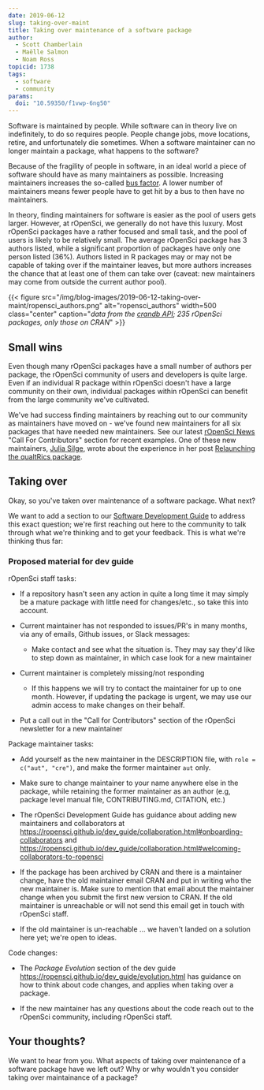 ```yaml
---
date: 2019-06-12
slug: taking-over-maint
title: Taking over maintenance of a software package
author:
  - Scott Chamberlain
  - Maëlle Salmon
  - Noam Ross
topicid: 1738
tags:
  - software
  - community
params:
  doi: "10.59350/f1vwp-6ng50"
---
```


Software is maintained by people. While software can in theory live on indefinitely, to do so requires people. People change jobs, move locations, retire, and unfortunately die sometimes. When a software maintainer can no longer maintain a package, what happens to the software?

Because of the fragility of people in software, in an ideal world a piece of software should have as many maintainers as possible. Increasing maintainers increases the so-called [bus factor][bus]. A lower number of maintainers means fewer people have to get hit by a bus to then have no maintainers. 

In theory, finding maintainers for software is easier as the pool of users gets larger. However, at rOpenSci, we generally do not have this luxury. Most rOpenSci packages have a rather focused and small task, and the pool of users is likely to be relatively small. The average rOpenSci package has 3 authors listed, while a significant proportion of packages have only one person listed (36%). Authors listed in R packages may or may not be capable of taking over if the maintainer leaves, but more authors increases the chance that at least one of them can take over (caveat: new maintainers may come from outside the current author pool).

{{< figure src="/img/blog-images/2019-06-12-taking-over-maint/ropensci_authors.png" alt="ropensci_authors" width=500 class="center" caption="_data from the [crandb API](https://crandb.r-pkg.org/); 235 rOpenSci packages, only those on CRAN_" >}}

## Small wins

Even though many rOpenSci packages have a small number of authors per package, the rOpenSci community of users and developers is quite large. Even if an individual R package within rOpenSci doesn't have a large community on their own, individual packages within rOpenSci can benefit from the large community we've cultivated. 

We've had success finding maintainers by reaching out to our community as maintainers have moved on - we've found new maintainers for all six packages that have needed new maintainers. See our latest [rOpenSci News](https://news.ropensci.org/2019-06-10/) "Call For Contributors" section for recent examples. One of these new maintainers, [Julia Silge](/authors/julia-silge/), wrote about the experience in her post [Relaunching the qualtRics package](/blog/2019/04/30/qualtrics-relaunch/).

## Taking over

Okay, so you've taken over maintenance of a software package. What next?

We want to add a section to our [Software Development Guide][devg] to address this exact question; we're first reaching out here to the community to talk through what we're thinking and to get your feedback. This is what we're thinking thus far:

### Proposed material for dev guide

rOpenSci staff tasks:

* If a repository hasn't seen any action in quite a long time it may simply be a mature package with little need for changes/etc., so take this into account.

* Current maintainer has not responded to issues/PR's in many months, via any of emails, Github issues, or Slack messages:
    
    * Make contact and see what the situation is. They may say they'd like to step down as maintainer, in which case look for a new maintainer

* Current maintainer is completely missing/not responding
    
    * If this happens we will try to contact the maintainer for up to one month. However, if updating the package is urgent, we may use our admin access to make changes on their behalf.

* Put a call out in the "Call for Contributors" section of the rOpenSci newsletter for a new maintainer

Package maintainer tasks:

* Add yourself as the new maintainer in the DESCRIPTION file, with `role = c("aut", "cre")`, and make the former maintainer `aut` only.

* Make sure to change maintainer to your name anywhere else in the package, while retaining the former maintainer as an author (e.g, package level manual file, CONTRIBUTING.md, CITATION, etc.)

* The rOpenSci Development Guide has guidance about adding new maintainers and collaborators at <https://ropensci.github.io/dev_guide/collaboration.html#onboarding-collaborators> and <https://ropensci.github.io/dev_guide/collaboration.html#welcoming-collaborators-to-ropensci>

* If the package has been archived by CRAN and there is a maintainer change, have the old maintainer email CRAN and put in writing who the new maintainer is. Make sure to mention that email about the maintainer change when you submit the first new version to CRAN. If the old maintainer is unreachable or will not send this email get in touch with rOpenSci staff.

* If the old maintainer is un-reachable ... we haven't landed on a solution here yet; we're open to ideas.

Code changes:

* The _Package Evolution_ section of the dev guide <https://ropensci.github.io/dev_guide/evolution.html> has guidance on how to think about code changes, and applies when taking over a package.

* If the new maintainer has any questions about the code reach out to the rOpenSci community, including rOpenSci staff.


## Your thoughts?

We want to hear from you. What aspects of taking over maintenance of a software package have we left out? Why or why wouldn't you consider taking over maintainance of a package?







[bus]: https://en.wikipedia.org/wiki/Bus_factor
[devg]: https://ropensci.github.io/dev_guide/
